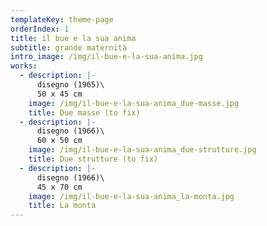 ```yaml
---
templateKey: theme-page
orderIndex: 1
title: il bue e la sua anima
subtitle: grande maternità
intro_image: /img/il-bue-e-la-sua-anima.jpg
works:
  - description: |-
      disegno (1965)\
      50 x 45 cm
    image: /img/il-bue-e-la-sua-anima_due-masse.jpg
    title: Due masse (to fix)
  - description: |-
      disegno (1966)\
      60 x 50 cm
    image: /img/il-bue-e-la-sua-anima_due-strutture.jpg
    title: Due strutture (to fix)
  - description: |-
      disegno (1966)\
      45 x 70 cm
    image: /img/il-bue-e-la-sua-anima_la-monta.jpg
    title: La monta
---
```


